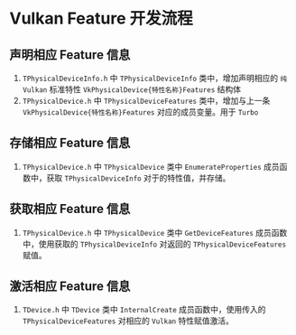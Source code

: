 # Vulkan Feature 开发流程

## 声明相应 Feature 信息

1. `TPhysicalDeviceInfo.h` 中 `TPhysicalDeviceInfo` 类中，增加声明相应的 `纯` `Vulkan` 标准特性 `VkPhysicalDevice{特性名称}Features` 结构体
2. `TPhysicalDevice.h` 中 `TPhysicalDeviceFeatures` 类中，增加与上一条 `VkPhysicalDevice{特性名称}Features` 对应的成员变量。用于 `Turbo` 

## 存储相应 Feature 信息

1. `TPhysicalDevice.h` 中 `TPhysicalDevice` 类中 `EnumerateProperties` 成员函数中，获取 `TPhysicalDeviceInfo` 对于的特性值，并存储。

## 获取相应 Feature 信息

1. `TPhysicalDevice.h` 中 `TPhysicalDevice` 类中 `GetDeviceFeatures` 成员函数中，使用获取的 `TPhysicalDeviceInfo` 对返回的 `TPhysicalDeviceFeatures` 赋值。

## 激活相应 Feature 信息

1. `TDevice.h` 中 `TDevice` 类中 `InternalCreate` 成员函数中，使用传入的 `TPhysicalDeviceFeatures` 对相应的 `Vulkan` 特性赋值激活。

